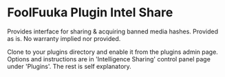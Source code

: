 # FoolFuuka Plugin Intel Share
Provides interface for sharing &amp; acquiring banned media hashes. Provided as is. No warranty implied nor provided.

Clone to your plugins directory and enable it from the plugins admin page. 
Options and instructions are in 'Intelligence Sharing' control panel page under 'Plugins'. The rest is self explanatory.
